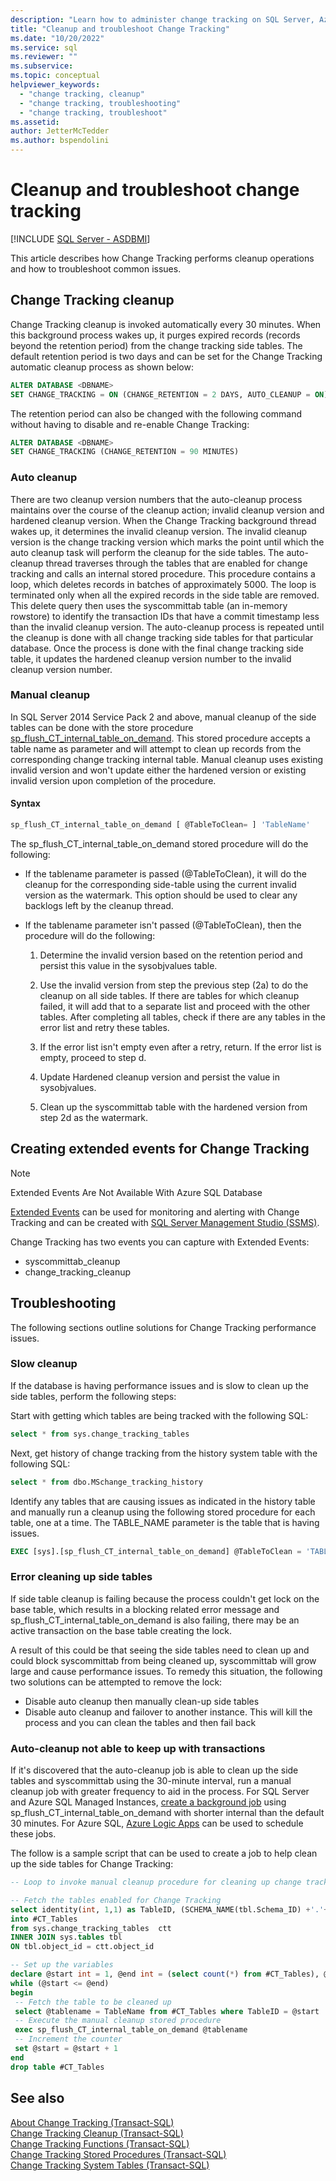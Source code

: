 ```yaml
---
description: "Learn how to administer change tracking on SQL Server, Azure SQL Managed Instance, and Azure SQL Database. "
title: "Cleanup and troubleshoot Change Tracking"
ms.date: "10/20/2022"
ms.service: sql
ms.reviewer: ""
ms.subservice: 
ms.topic: conceptual
helpviewer_keywords: 
  - "change tracking, cleanup"
  - "change tracking, troubleshooting"
  - "change tracking, troubleshoot"
ms.assetid: 
author: JetterMcTedder
ms.author: bspendolini
---
```

# Cleanup and troubleshoot change tracking

[!INCLUDE [SQL Server - ASDBMI](../../includes/applies-to-version/sql-asdb-asdbmi.md)]

This article describes how Change Tracking performs cleanup operations and how to troubleshoot common issues.  
  
## Change Tracking cleanup

Change Tracking cleanup is invoked automatically every 30 minutes. When this background process wakes up, it purges expired records (records beyond the retention period) from the change tracking side tables. The default retention period is two days and can be set for the Change Tracking automatic cleanup process as shown below:

```sql
ALTER DATABASE <DBNAME>
SET CHANGE_TRACKING = ON (CHANGE_RETENTION = 2 DAYS, AUTO_CLEANUP = ON)
```

The retention period can also be changed with the following command without having to disable and re-enable Change Tracking:

```sql
ALTER DATABASE <DBNAME> 
SET CHANGE_TRACKING (CHANGE_RETENTION = 90 MINUTES)
```

### Auto cleanup

There are two cleanup version numbers that the auto-cleanup process maintains over the course of the cleanup action; invalid cleanup version and hardened cleanup version. When the Change Tracking background thread wakes up, it determines the invalid cleanup version. The invalid cleanup version is the change tracking version which marks the point until which the auto cleanup task will perform the cleanup for the side tables. The auto-cleanup thread traverses through the tables that are enabled for change tracking and calls an internal stored procedure. This procedure contains a loop, which deletes records in batches of approximately 5000. The loop is terminated only when all the expired records in the side table are removed. This delete query then uses the syscommittab table (an in-memory rowstore) to identify the transaction IDs that have a commit timestamp less than the invalid cleanup version. The auto-cleanup process is repeated until the cleanup is done with all change tracking side tables for that particular database. Once the process is done with the final change tracking side table, it updates the hardened cleanup version number to the invalid cleanup version number.
  
### Manual cleanup

In SQL Server 2014 Service Pack 2 and above, manual cleanup of the side tables can be done with the store procedure [sp_flush_CT_internal_table_on_demand](../../relational-databases/system-stored-procedures/sys-sp-flush-ct-internal-table-on-demand-transact-sql.md). This stored procedure accepts a table name as parameter and will attempt to clean up records from the corresponding change tracking internal table. Manual cleanup uses existing invalid version and won't update either the hardened version or existing invalid version upon completion of the procedure.

#### Syntax

```sql
sp_flush_CT_internal_table_on_demand [ @TableToClean= ] 'TableName'
```

The sp_flush_CT_internal_table_on_demand stored procedure will do the following:

- If the tablename parameter is passed (@TableToClean), it will do the cleanup for the corresponding side-table using the current invalid version as the watermark. This option should be used to clear any backlogs left by the cleanup thread.

- If the tablename parameter isn't passed (@TableToClean), then the procedure will do the following:

    1. Determine the invalid version based on the retention period and persist this value in the sysobjvalues table.

    1. Use the invalid version from step the previous step (2a) to do the cleanup on all side tables. If there are tables for which cleanup failed, it will add that to a separate list and proceed with the other tables. After completing all tables, check if there are any tables in the error list and retry these tables.

    1. If the error list isn't empty even after a retry, return. If the error list is empty, proceed to step d.

    1. Update Hardened cleanup version and persist the value in sysobjvalues.

    1. Clean up the syscommittab table with the hardened version from step 2d as the watermark.

## Creating extended events for Change Tracking

> [!NOTE]
> Extended Events Are Not Available With Azure SQL Database

[Extended Events](../../relational-databases/extended-events/extended-events.md) can be used for monitoring and alerting with Change Tracking and can be created with [SQL Server Management Studio (SSMS)](../../relational-databases/extended-events/quick-start-extended-events-in-sql-server.md).

Change Tracking has two events you can capture with Extended Events:

- syscommittab_cleanup
- change_tracking_cleanup

## Troubleshooting

The following sections outline solutions for Change Tracking performance issues.

### Slow cleanup

If the database is having performance issues and is slow to clean up the side tables, perform the following steps:

Start with getting which tables are being tracked with the following SQL:

```sql
select * from sys.change_tracking_tables
```

Next, get history of change tracking from the history system table with the following SQL:

```sql
select * from dbo.MSchange_tracking_history
```

Identify any tables that are causing issues as indicated in the history table and manually run a cleanup using the following stored procedure for each table, one at a time. The TABLE_NAME parameter is the table that is having issues.

```sql
EXEC [sys].[sp_flush_CT_internal_table_on_demand] @TableToClean = 'TABLE_NAME'
```

### Error cleaning up side tables

If side table cleanup is failing because the process couldn't get lock on the base table, which results in a blocking related error message and sp_flush_CT_internal_table_on_demand is also failing, there may be an active transaction on the base table creating the lock.

A result of this could be that seeing the side tables need to clean up and could block syscommittab from being cleaned up, syscommittab will grow large and cause performance issues. To remedy this situation, the following two solutions can be attempted to remove the lock:

- Disable auto cleanup then manually clean-up side tables
- Disable auto cleanup and failover to another instance. This will kill the process and you can clean the tables and then fail back

### Auto-cleanup not able to keep up with transactions

If it's discovered that the auto-cleanup job is able to clean up the side tables and syscommittab using the 30-minute interval, run a manual cleanup job with greater frequency to aid in the process. For SQL Server and Azure SQL Managed Instances, [create a background job](../../ssms/agent/create-a-job.md) using sp_flush_CT_internal_table_on_demand with shorter internal than the default 30 minutes. For Azure SQL, [Azure Logic Apps](/azure/connectors/connectors-create-api-sqlazure) can be used to schedule these jobs.

The follow is a sample script that can be used to create a job to help clean up the side tables for Change Tracking:

```sql
-- Loop to invoke manual cleanup procedure for cleaning up change tracking tables in a database

-- Fetch the tables enabled for Change Tracking
select identity(int, 1,1) as TableID, (SCHEMA_NAME(tbl.Schema_ID) +'.'+ object_name(ctt.object_id)) as TableName
into #CT_Tables
from sys.change_tracking_tables  ctt
INNER JOIN sys.tables tbl
ON tbl.object_id = ctt.object_id

-- Set up the variables
declare @start int = 1, @end int = (select count(*) from #CT_Tables), @tablename varchar(255)
while (@start <= @end)
begin 
 -- Fetch the table to be cleaned up
 select @tablename = TableName from #CT_Tables where TableID = @start
 -- Execute the manual cleanup stored procedure
 exec sp_flush_CT_internal_table_on_demand @tablename 
 -- Increment the counter
 set @start = @start + 1
end
drop table #CT_Tables
```

## See also

 [About Change Tracking &#40;Transact-SQL&#41;](../../relational-databases/track-changes/about-change-tracking-sql-server.md)  
 [Change Tracking Cleanup &#40;Transact-SQL&#41;](../../relational-databases/track-changes/cleanup-and-troubleshoot-change-tracking-sql-server.md)  
 [Change Tracking Functions &#40;Transact-SQL&#41;](../../relational-databases/system-functions/change-tracking-functions-transact-sql.md)  
 [Change Tracking Stored Procedures &#40;Transact-SQL&#41;](../../relational-databases/system-stored-procedures/change-tracking-stored-procedures-transact-sql.md)  
 [Change Tracking System Tables &#40;Transact-SQL&#41;](../../relational-databases/system-tables/change-tracking-tables-transact-sql.md)  
